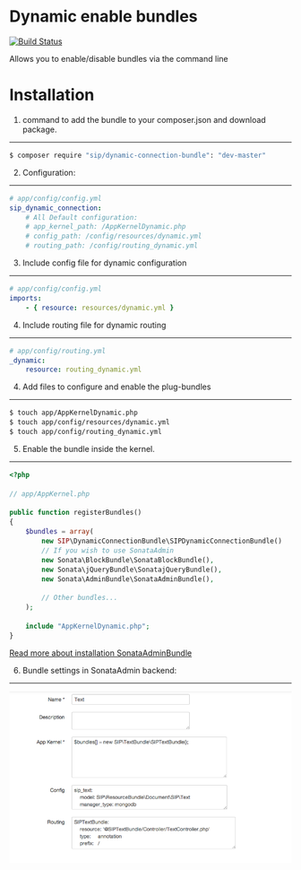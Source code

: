 Dynamic enable bundles
======================

[![Build Status](https://travis-ci.org/SIProject/SIPDynamicConnectionBundle.png)](https://travis-ci.org/SIProject/SIPDynamicConnectionBundle)

Allows you to enable/disable bundles via the command line

Installation
============

1. command to add the bundle to your composer.json and download package.
------------------------------------------------------------------------

``` bash
$ composer require "sip/dynamic-connection-bundle": "dev-master"
```

2. Configuration:
-----------------

``` yml
# app/config/config.yml
sip_dynamic_connection:
    # All Default configuration:
    # app_kernel_path: /AppKernelDynamic.php
    # config_path: /config/resources/dynamic.yml
    # routing_path: /config/routing_dynamic.yml
```

3. Include config file for dynamic configuration
------------------------------------------------

``` yml
# app/config/config.yml
imports:
    - { resource: resources/dynamic.yml }
```

4. Include routing file for dynamic routing
-------------------------------------------

``` yml
# app/config/routing.yml
_dynamic:
    resource: routing_dynamic.yml
```

4. Add files to configure and enable the plug-bundles
-----------------------------------------------------

``` bash
$ touch app/AppKernelDynamic.php
$ touch app/config/resources/dynamic.yml
$ touch app/config/routing_dynamic.yml
```

5. Enable the bundle inside the kernel.
---------------------------------------

``` php
<?php

// app/AppKernel.php

public function registerBundles()
{
    $bundles = array(
        new SIP\DynamicConnectionBundle\SIPDynamicConnectionBundle()
        // If you wish to use SonataAdmin
        new Sonata\BlockBundle\SonataBlockBundle(),
        new Sonata\jQueryBundle\SonatajQueryBundle(),
        new Sonata\AdminBundle\SonataAdminBundle(),

        // Other bundles...
    );

    include "AppKernelDynamic.php";
}
```

[Read more about installation SonataAdminBundle](http://sonata-project.org/bundles/admin/master/doc/reference/installation.html#installation)

6. Bundle settings in SonataAdmin backend:
------------------------------------------

![bundle_settings](/Resources/doc/bundle_settings.png)